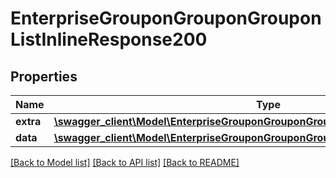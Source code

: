 # EnterpriseGrouponGrouponGrouponListInlineResponse200

## Properties
Name | Type | Description | Notes
------------ | ------------- | ------------- | -------------
**extra** | [**\swagger_client\Model\EnterpriseGrouponGrouponGrouponListExtraBody**](EnterpriseGrouponGrouponGrouponListExtraBody.md) |  | [optional] 
**data** | [**\swagger_client\Model\EnterpriseGrouponGrouponGrouponListInlineResponse200Data**](EnterpriseGrouponGrouponGrouponListInlineResponse200Data.md) |  | [optional] 

[[Back to Model list]](../README.md#documentation-for-models) [[Back to API list]](../README.md#documentation-for-api-endpoints) [[Back to README]](../README.md)

